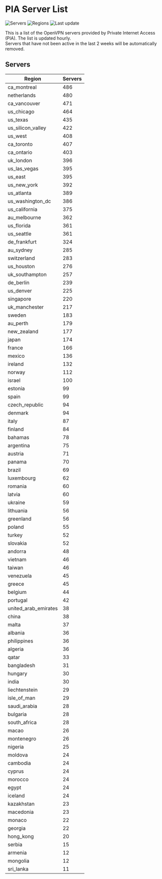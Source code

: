 # PIA Server List

![Servers](https://img.shields.io/badge/servers-14,089-blue)
![Regions](https://img.shields.io/badge/regions-97-blue)
![Last update](https://img.shields.io/badge/last_updated-Tue_Apr_30_15:02:24_UTC_2024-blue)

This is a list of the OpenVPN servers provided by Private Internet Access (PIA). The list is updated hourly. </br>
Servers that have not been active in the last 2 weeks will be automatically removed.

## Servers
| Region               | Servers |
|----------------------|---------|
| ca_montreal | 486 |
| netherlands | 480 |
| ca_vancouver | 471 |
| us_chicago | 464 |
| us_texas | 435 |
| us_silicon_valley | 422 |
| us_west | 408 |
| ca_toronto | 407 |
| ca_ontario | 403 |
| uk_london | 396 |
| us_las_vegas | 395 |
| us_east | 395 |
| us_new_york | 392 |
| us_atlanta | 389 |
| us_washington_dc | 386 |
| us_california | 375 |
| au_melbourne | 362 |
| us_florida | 361 |
| us_seattle | 361 |
| de_frankfurt | 324 |
| au_sydney | 285 |
| switzerland | 283 |
| us_houston | 276 |
| uk_southampton | 257 |
| de_berlin | 239 |
| us_denver | 225 |
| singapore | 220 |
| uk_manchester | 217 |
| sweden | 183 |
| au_perth | 179 |
| new_zealand | 177 |
| japan | 174 |
| france | 166 |
| mexico | 136 |
| ireland | 132 |
| norway | 112 |
| israel | 100 |
| estonia | 99 |
| spain | 99 |
| czech_republic | 94 |
| denmark | 94 |
| italy | 87 |
| finland | 84 |
| bahamas | 78 |
| argentina | 75 |
| austria | 71 |
| panama | 70 |
| brazil | 69 |
| luxembourg | 62 |
| romania | 60 |
| latvia | 60 |
| ukraine | 59 |
| lithuania | 56 |
| greenland | 56 |
| poland | 55 |
| turkey | 52 |
| slovakia | 52 |
| andorra | 48 |
| vietnam | 46 |
| taiwan | 46 |
| venezuela | 45 |
| greece | 45 |
| belgium | 44 |
| portugal | 42 |
| united_arab_emirates | 38 |
| china | 38 |
| malta | 37 |
| albania | 36 |
| philippines | 36 |
| algeria | 36 |
| qatar | 33 |
| bangladesh | 31 |
| hungary | 30 |
| india | 30 |
| liechtenstein | 29 |
| isle_of_man | 29 |
| saudi_arabia | 28 |
| bulgaria | 28 |
| south_africa | 28 |
| macao | 26 |
| montenegro | 26 |
| nigeria | 25 |
| moldova | 24 |
| cambodia | 24 |
| cyprus | 24 |
| morocco | 24 |
| egypt | 24 |
| iceland | 24 |
| kazakhstan | 23 |
| macedonia | 23 |
| monaco | 22 |
| georgia | 22 |
| hong_kong | 20 |
| serbia | 15 |
| armenia | 12 |
| mongolia | 12 |
| sri_lanka | 11 |